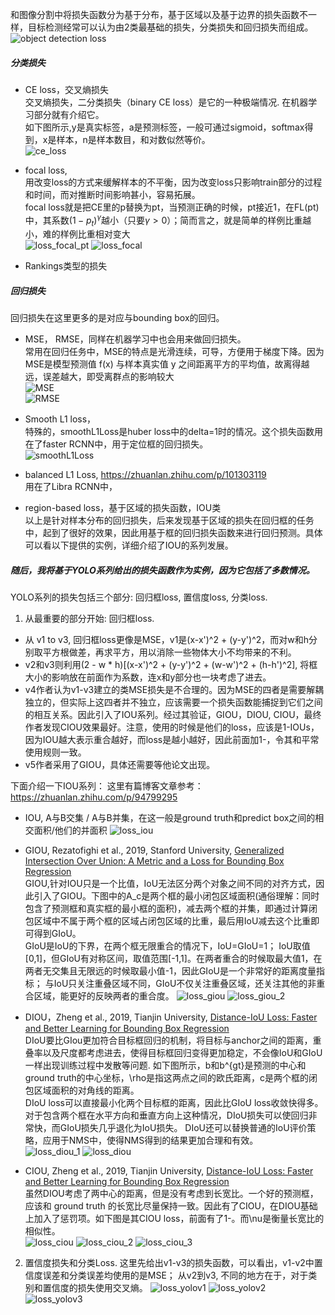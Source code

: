 和图像分割中将损失函数分为基于分布，基于区域以及基于边界的损失函数不一样，目标检测经常可以认为由2类最基础的损失，分类损失和回归损失而组成。  
![object detection loss](https://user-images.githubusercontent.com/42667259/91607219-d6a6fc00-e973-11ea-9f5e-0ba331b713cf.png)


##### 分类损失
- CE loss，交叉熵损失    
交叉熵损失，二分类损失（binary CE loss）是它的一种极端情况. 在机器学习部分就有介绍它。  
如下图所示,y是真实标签，a是预测标签，一般可通过sigmoid，softmax得到，x是样本，n是样本数目，和对数似然等价。    
![ce_loss](https://user-images.githubusercontent.com/42667259/91491995-2c689f00-e8b5-11ea-8294-e6c122da3476.png)  


- focal loss,   
用改变loss的方式来缓解样本的不平衡，因为改变loss只影响train部分的过程和时间，而对推断时间影响甚小，容易拓展。  
focal loss就是把CE里的p替换为pt，当预测正确的时候，pt接近1，在FL(pt)中，其系数$(1-p_t)^\gamma$越小（只要$\gamma>0$）；简而言之，就是简单的样例比重越小，难的样例比重相对变大   
![loss_focal_pt](https://user-images.githubusercontent.com/42667259/91609496-d0b31a00-e977-11ea-9f2e-be3e883acd90.png)
![loss_focal](https://user-images.githubusercontent.com/42667259/91609497-d14bb080-e977-11ea-9753-4d1edb2d9632.png)

- Rankings类型的损失  


##### 回归损失
回归损失在这里更多的是对应与bounding box的回归。  
- MSE， RMSE，同样在机器学习中也会用来做回归损失。  
常用在回归任务中，MSE的特点是光滑连续，可导，方便用于梯度下降。因为MSE是模型预测值 f(x) 与样本真实值 y 之间距离平方的平均值，故离得越远，误差越大，即受离群点的影响较大  
![MSE](https://user-images.githubusercontent.com/42667259/91484410-7481c480-e8a9-11ea-851d-a3e69408d395.png)  
![RMSE](https://user-images.githubusercontent.com/42667259/91490109-34730f80-e8b2-11ea-9a97-726b2a25208f.png)

- Smooth L1 loss，  
特殊的，smoothL1Loss是huber loss中的delta=1时的情况。这个损失函数用在了faster RCNN中，用于定位框的回归损失。    
![smoothL1Loss](https://user-images.githubusercontent.com/42667259/91488847-36d46a00-e8b0-11ea-8197-dfbf551309d5.png)

- balanced L1 Loss,
https://zhuanlan.zhihu.com/p/101303119   
用在了Libra RCNN中，

- region-based loss，基于区域的损失函数，IOU类    
以上是针对样本分布的回归损失，后来发现基于区域的损失在回归框的任务中，起到了很好的效果，因此用基于框的回归损失函数来进行回归预测。具体可以看以下提供的实例，详细介绍了IOU的系列发展。


##### 随后，我将基于YOLO系列给出的损失函数作为实例，因为它包括了多数情况。

YOLO系列的损失包括三个部分: 回归框loss, 置信度loss, 分类loss.
1. 从最重要的部分开始: 回归框loss. 
- 从 v1 to v3, 回归框loss更像是MSE，v1是(x-x')^2 + (y-y')^2，而对w和h分别取平方根做差，再求平方，用以消除一些物体大小不均带来的不利。
- v2和v3则利用(2 - w * h)[(x-x')^2 + (y-y')^2 + (w-w')^2 + (h-h')^2], 将框大小的影响放在前面作为系数，连x和y部分也一块考虑了进去。
- v4作者认为v1-v3建立的类MSE损失是不合理的。因为MSE的四者是需要解耦独⽴的，但实际上这四者并不独⽴，应该需要⼀个损失函数能捕捉到它们之间的相互关系。因此引入了IOU系列。经过其验证，GIOU，DIOU, CIOU，最终作者发现CIOU效果最好。注意，使用的时候是他们的loss，应该是1-IOUs，因为IOU越大表示重合越好，而loss是越小越好，因此前面加1-，令其和平常使用规则一致。
- v5作者采用了GIOU，具体还需要等他论文出现。

下面介绍一下IOU系列：
这里有篇博客文章参考：https://zhuanlan.zhihu.com/p/94799295
- IOU, A与B交集 / A与B并集，在这一般是ground truth和predict box之间的相交面积/他们的并面积
![loss_iou](https://user-images.githubusercontent.com/42667259/90417901-ab3f2a00-e0b4-11ea-9606-aa61bda33ba2.png)

- GIOU, Rezatofighi et al., 2019, Stanford University, [Generalized Intersection Over Union: A Metric and a Loss for Bounding Box Regression](https://arxiv.org/abs/1902.09630)  
GIOU,针对IOU只是一个比值，IoU无法区分两个对象之间不同的对齐方式，因此引入了GIOU。下图中的A_c是两个框的最小闭包区域面积(通俗理解：同时包含了预测框和真实框的最小框的面积)，减去两个框的并集，即通过计算闭包区域中不属于两个框的区域占闭包区域的比重，最后用IoU减去这个比重即可得到GIoU。  
GIoU是IoU的下界，在两个框无限重合的情况下，IoU=GIoU=1；
IoU取值[0,1]，但GIoU有对称区间，取值范围[-1,1]。在两者重合的时候取最大值1，在两者无交集且无限远的时候取最小值-1，因此GIoU是一个非常好的距离度量指标；
与IoU只关注重叠区域不同，GIoU不仅关注重叠区域，还关注其他的非重合区域，能更好的反映两者的重合度。
![loss_giou](https://user-images.githubusercontent.com/42667259/90414506-28b46b80-e0b0-11ea-9857-1347deb18e3f.png)
![loss_giou_2](https://user-images.githubusercontent.com/42667259/90415426-5bab2f00-e0b1-11ea-9b22-e6ca14bb7aab.png)

- DIOU，Zheng et al., 2019, Tianjin University, [Distance-IoU Loss: Faster and Better Learning for Bounding Box Regression](https://arxiv.org/pdf/1911.08287.pdf)  
DIoU要比GIou更加符合目标框回归的机制，将目标与anchor之间的距离，重叠率以及尺度都考虑进去，使得目标框回归变得更加稳定，不会像IoU和GIoU一样出现训练过程中发散等问题. 如下图所示，b和b^{gt}是预测的中心和ground truth的中心坐标，\rho是指这两点之间的欧氏距离，c是两个框的闭包区域面积的对角线的距离。  
DIoU loss可以直接最小化两个目标框的距离，因此比GIoU loss收敛快得多。
对于包含两个框在水平方向和垂直方向上这种情况，DIoU损失可以使回归非常快，而GIoU损失几乎退化为IoU损失。
DIoU还可以替换普通的IoU评价策略，应用于NMS中，使得NMS得到的结果更加合理和有效。  
![loss_diou_1](https://user-images.githubusercontent.com/42667259/90418168-10931b00-e0b5-11ea-8a21-1ff7f84cffd3.png)
![loss_diou](https://user-images.githubusercontent.com/42667259/90417766-7c28b880-e0b4-11ea-8d7e-7934f016eea2.png)

- CIOU, Zheng et al., 2019, Tianjin University, [Distance-IoU Loss: Faster and Better Learning for Bounding Box Regression](https://arxiv.org/pdf/1911.08287.pdf)  
虽然DIOU考虑了两中心的距离，但是没有考虑到⻓宽⽐。⼀个好的预测框，应该和 ground truth 的⻓宽⽐尽量保持⼀致。因此有了CIOU，在DIOU基础上加入了惩罚项。如下图是其CIOU loss，前面有了1-。而\nu是衡量长宽比的相似性。  
![loss_ciou](https://user-images.githubusercontent.com/42667259/90419415-cf9c0600-e0b6-11ea-9a82-1b8b228a684d.png)
![loss_ciou_2](https://user-images.githubusercontent.com/42667259/90419536-040fc200-e0b7-11ea-916a-40c2c51f41b2.png)
![loss_ciou_3](https://user-images.githubusercontent.com/42667259/90419540-04a85880-e0b7-11ea-8ba2-23fb92884fee.png)

2. 置信度损失和分类Loss.
这里先给出v1-v3的损失函数，可以看出，v1-v2中置信度误差和分类误差均使用的是MSE；
从v2到v3, 不同的地⽅在于，对于类别和置信度的损失使⽤交叉熵。
![loss_yolov1](https://user-images.githubusercontent.com/42667259/90420638-83ea5c00-e0b8-11ea-8fb2-73239c4bdba3.png)
![loss_yolov2](https://user-images.githubusercontent.com/42667259/90420640-851b8900-e0b8-11ea-823a-4a54374031ab.png)
![loss_yolov3](https://user-images.githubusercontent.com/42667259/90420641-851b8900-e0b8-11ea-96b1-7db01ef28c2c.png)

